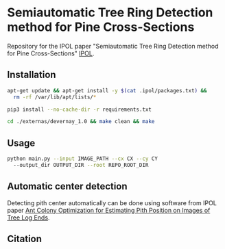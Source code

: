 # Semiautomatic Tree Ring Detection method for Pine Cross-Sections
Repository for the IPOL paper "Semiautomatic Tree Ring Detection method for Pine Cross-Sections"
[IPOL][link_ipol_paper].

[link_ipol_paper]: https://ipolcore.ipol.im/demo/clientApp/demo.html?id=77777000390

## Installation
```bash
apt-get update && apt-get install -y $(cat .ipol/packages.txt) &&
  rm -rf /var/lib/apt/lists/* 
```

```bash
pip3 install --no-cache-dir -r requirements.txt
```
```bash
cd ./externas/devernay_1.0 && make clean && make
```

## Usage
```bash
python main.py --input IMAGE_PATH --cx CX --cy CY 
  --output_dir OUTPUT_DIR --root REPO_ROOT_DIR
```

## Automatic center detection
Detecting pith center automatically can be done using software from IPOL paper [Ant Colony Optimization for Estimating Pith Position on Images of Tree Log Ends][link_ipol_pith_paper].

[link_ipol_pith_paper]: https://www.ipol.im/pub/art/2022/338/?utm_source=doi

## Citation





